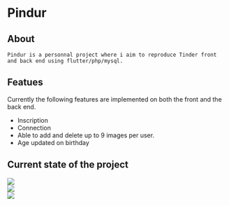 # Pindur

## About

``Pindur is a personnal project where i aim to reproduce Tinder front and back end using flutter/php/mysql.``

## Featues

Currently the following features are implemented on both the front and the back end.
- Inscription
- Connection
- Able to add and delete up to 9 images per user.
- Age updated on birthday

## Current state of the project

![](https://raw.github.com/L0rentz/Pindur/master/examples/example1.gif)  
![](https://raw.github.com/L0rentz/Pindur/master/examples/example2.gif)  
![](https://raw.github.com/L0rentz/Pindur/master/examples/example3.gif)  
